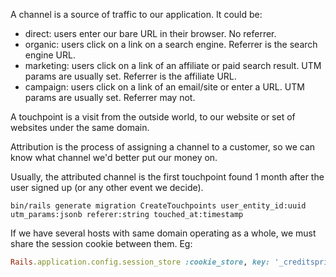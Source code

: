 A channel is a source of traffic to our application. It could be:
- direct: users enter our bare URL in their browser. No referrer.
- organic: users click on a link on a search engine. Referrer is the search engine URL.
- marketing: users click on a link of an affiliate or paid search result. UTM params are usually set. Referrer is the affiliate URL.
- campaign: users click on a link of an email/site or enter a URL. UTM params are usually set. Referrer may not.

A touchpoint is a visit from the outside world, to our website or set of websites under the same domain.

Attribution is the process of assigning a channel to a customer, so we can know what
channel we'd better put our money on.

Usually, the attributed channel is the first touchpoint found 1 month after the user signed up (or any other event we decide).

```
bin/rails generate migration CreateTouchpoints user_entity_id:uuid utm_params:jsonb referer:string touched_at:timestamp
```

If we have several hosts with same domain operating as a whole, we must share the session cookie between them. Eg:

```ruby
Rails.application.config.session_store :cookie_store, key: '_creditspring_session', domain: ENV.fetch('DOMAIN', 'localhost')
```
